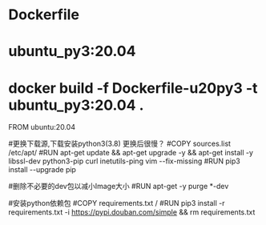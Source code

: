 # Dockerfile

 # ubuntu_py3:20.04
 # docker build -f Dockerfile-u20py3 -t ubuntu_py3:20.04 .


FROM ubuntu:20.04

#更换下载源,下载安装python3(3.8) 更换后很慢？
#COPY sources.list /etc/apt/
#RUN apt-get update && apt-get upgrade -y && apt-get install -y libssl-dev python3-pip curl inetutils-ping vim --fix-missing
#RUN pip3 install --upgrade pip

#删除不必要的dev包以减小Image大小
#RUN apt-get -y purge *-dev

#安装python依赖包
#COPY requirements.txt /
#RUN pip3 install -r requirements.txt -i https://pypi.douban.com/simple && rm requirements.txt

